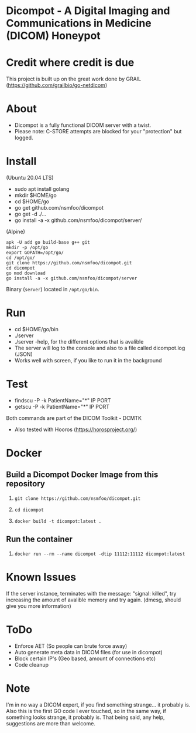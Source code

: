 # Dicompot - A Digital Imaging and Communications in Medicine (DICOM) Honeypot

# Credit where credit is due

This project is built up on the great work done by GRAIL (https://github.com/grailbio/go-netdicom)

# About

- Dicompot is a fully functional DICOM server with a twist. 
- Please note: C-STORE attempts are blocked for your "protection" but logged. 

# Install
(Ubuntu 20.04 LTS)

- sudo apt install golang
- mkdir $HOME/go 
- cd $HOME/go
- go get github.com/nsmfoo/dicompot
- go get -d ./...
- go install -a -x github.com/nsmfoo/dicompot/server/

(Alpine)
```
apk -U add go build-base g++ git
mkdir -p /opt/go
export GOPATH=/opt/go/
cd /opt/go/
git clone https://github.com/nsmfoo/dicompot.git
cd dicompot
go mod download
go install -a -x github.com/nsmfoo/dicompot/server
```
Binary (`server`) located in `/opt/go/bin`.

# Run

- cd $HOME/go/bin
- ./server 
- ./server -help, for the different options that is avalible
- The server will log to the console and also to a file called dicompot.log (JSON)
- Works well with screen, if you like to run it in the background

# Test

- findscu -P -k PatientName="*" IP PORT
- getscu -P -k PatientName="*" IP PORT

Both commands are part of the DICOM Toolkit - DCMTK

- Also tested with Hooros (https://horosproject.org/) 

# Docker
## Build a Dicompot Docker Image from this repository
1. `git clone https://github.com/nsmfoo/dicompot.git`

2. `cd dicompot`

3. `docker build -t dicompot:latest .`

## Run the container
1. `docker run --rm --name dicompot -dtip 11112:11112 dicompot:latest`

# Known Issues

If the server instance, terminates with the message: "signal: killed", try increasing the amount of avalible memory and try again.
(dmesg, should give you more information)

# ToDo

- Enforce AET (So people can brute force away)
- Auto generate meta data in DICOM files (for use in dicompot)
- Block certain IP's (Geo based, amount of connections etc)
- Code cleanup


# Note

I'm in no way a DICOM expert, if you find something strange... it probably is. Also this is the first GO code I ever touched, so in the same way, if something looks strange, it probably is. That being said, any help, suggestions are more than welcome. 
